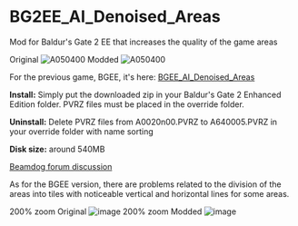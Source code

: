 # BG2EE_AI_Denoised_Areas
Mod for Baldur's Gate 2 EE that increases the quality of the game areas

Original
![A050400](https://user-images.githubusercontent.com/39462014/163726413-63bd8b1a-61d0-4f83-9a5d-33b7dc1560b1.PNG)
Modded
![A050400](https://user-images.githubusercontent.com/39462014/163726405-30b2227c-1054-473b-9ece-bb5031be2199.png)


For the previous game, BGEE, it's here: [BGEE_AI_Denoised_Areas](https://github.com/WillScarlettOhara/BGEE_AI_Denoised_Areas)

**Install:** Simply put the downloaded zip in your Baldur's Gate 2 Enhanced Edition folder. PVRZ files must be placed in the override folder.

**Uninstall:** Delete PVRZ files from A0020n00.PVRZ to A640005.PVRZ in your override folder with name sorting

**Disk size:** around 540MB

[Beamdog forum discussion](https://forums.beamdog.com/discussion/83893/mod-alpha-ai-denoised-areas)

As for the BGEE version, there are problems related to the division of the areas into tiles with noticeable vertical and horizontal lines for some areas.

200% zoom Original
![image](https://user-images.githubusercontent.com/39462014/163726544-375569bd-f695-4c29-ad71-085615f30f11.png)
200% zoom Modded
![image](https://user-images.githubusercontent.com/39462014/163726552-e453911a-9c4e-4472-b5e9-69e87d7437ab.png)
